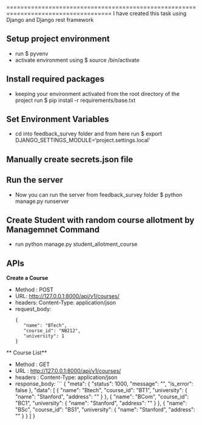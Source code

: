 ====================================================================================
I have created this task using Django and Django rest framework

Setup project environment
--------------------------
- run $ pyvenv <your-env-name>
- activate environment using $ source <your-env-name>/bin/activate


Install required packages
------------------------
- keeping your environment activated from the root directory of the project run $ pip install -r requirements/base.txt

Set Environment Variables
------------------------
- cd into feedback_survey folder and from here run $ export DJANGO_SETTINGS_MODULE=‘project.settings.local'

Manually create secrets.json file
---------------------------------


Run the server
---------------
- Now you can run the server from feedback_survey folder $ python manage.py runserver

Create Student with random course allotment by Managemnet Command
---------------
- run python manage.py student_allotment_course

APIs
---------------

**Create a Course**

 - Method : POST
 - URL: http://127.0.0.1:8000/api/v1/courses/
 - headers: Content-Type: application/json
 - request_body:
     ```
     {
        "name": "BTech",
        "course_id": "NB212",
        "university": 1
     }
    `````

** Course List**

 - Method : GET
 - URL : http://127.0.0.1:8000/api/v1/courses/
 - headers : Content-Type: application/json
 - response_body:
       ```
         {
          "meta": {
             "status": 1000,
              "message": "",
              "is_error": false
          },
          "data": [
                  {
                     "name": "Btech",
                     "course_id": "BT1",
                     "university": {
                     "name": "Stanford",
                     "address": ""
                     }
                  },
                  {
                     "name": "BCom",
                     "course_id": "BC1",
                     "university": {
                     "name": "Stanford",
                      "address": ""
                      }
                  },
                  {
                     "name": "BSc",
                     "course_id": "BS1",
                     "university": {
                         "name": "Stanford",
                          "address": ""
                      }
                   }
                  ]
          }       
    `````
